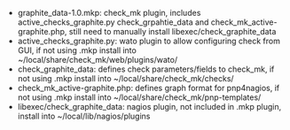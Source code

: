 * graphite_data-1.0.mkp: check_mk plugin, includes active_checks_graphite.py
check_grpahtie_data and check_mk_active-graphite.php, still need to manually
install libexec/check_graphite_data
* active_checks_graphite.py: wato plugin to allow configuring check from GUI,
if not using .mkp install into ~/local/share/check_mk/web/plugins/wato/
* check_graphite_data: defines check parameters/fields to check_mk,
if not using .mkp install into ~/local/share/check_mk/checks/
* check_mk_active-graphite.php: defines graph format for pnp4nagios,
if not using .mkp install into ~/local/share/check_mk/pnp-templates/
* libexec/check_graphite_data: nagios plugin, not included in .mkp plugin,
install into ~/local/lib/nagios/plugins
